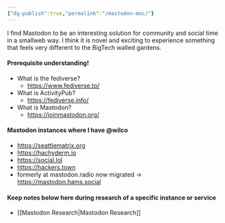 ```yaml
---
{"dg-publish":true,"permalink":"/mastodon-moc/"}
---
```


I find Mastodon to be an interesting solution for community and social time in a smallweb way. I think it is novel and exciting to experience something that feels very different to the BigTech walled gardens.
#### Prerequisite understanding!
- What is the fediverse?
	- https://www.fediverse.to/
- What is ActivityPub?
	- https://fediverse.info/
- What is Mastodon?
	- https://joinmastodon.org/

#### Mastodon instances where I have @wilco
- https://seattlematrix.org
- https://hachyderm.io
- https://social.lol
- https://hackers.town
- formerly at mastodon.radio now migrated -> https://mastodon.hams.social

#### Keep notes below here during research of a specific instance or service
- [[Mastodon Research\|Mastodon Research]]